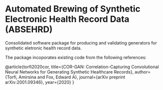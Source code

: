 # Automated Brewing of Synthetic Electronic Health Record Data (ABSEHRD)
Consolidated software package for producing and validating generators for synthetic eletronic health record data.

The package incoporates existing code from the following references:

@article{torfi2020cor,
title={COR-GAN: Correlation-Capturing Convolutional Neural Networks for Generating Synthetic Healthcare Records},
author={Torfi, Amirsina and Fox, Edward A},
journal={arXiv preprint arXiv:2001.09346},
year={2020}
}
